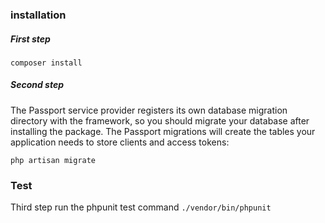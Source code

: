 ### installation

##### First step

 `composer install` 

##### Second step
The Passport service provider registers its own database migration directory with the framework, so you should migrate your database after installing the package. The Passport migrations will create the tables your application needs to store clients and access tokens:

`php artisan migrate`

### Test
Third step run the phpunit test command
`./vendor/bin/phpunit`
